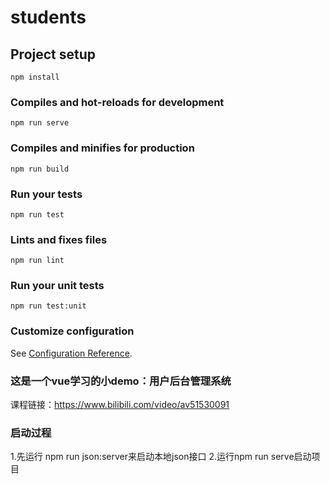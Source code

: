 # students

## Project setup
```
npm install
```

### Compiles and hot-reloads for development
```
npm run serve
```

### Compiles and minifies for production
```
npm run build
```

### Run your tests
```
npm run test
```

### Lints and fixes files
```
npm run lint
```

### Run your unit tests
```
npm run test:unit
```

### Customize configuration
See [Configuration Reference](https://cli.vuejs.org/config/).

### 这是一个vue学习的小demo：用户后台管理系统
课程链接：https://www.bilibili.com/video/av51530091
### 启动过程
1.先运行 npm run json:server来启动本地json接口
2.运行npm run serve启动项目